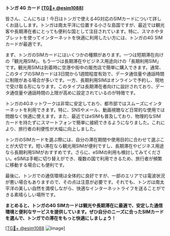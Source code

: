 **トンガ 4G カード [[TG💪+ @esim1088](https://t.me/s/esim1088)]**

皆さん、こんにちは！今日はトンガで使える4G対応のSIMカードについて詳しくお話しします。トンガは南太平洋に位置する小さな島国ですが、最近では観光客や長期滞在者にとっても便利な国として注目されています。特に、スマホやタブレットを使ってインターネットを快適に利用したい方には、トンガの4G SIMカードが最適です。

まず、トンガのSIMカードにはいくつかの種類があります。一つは短期滞在向けの「観光用SIM」、もう一つは長期滞在やビジネス用途向けの「長期利用SIM」です。観光用SIMは到着時に空港や街中の販売店で簡単に購入できます。通常、このタイプのSIMカードは3日間から1週間程度有効で、データ通信量や通話時間に制限がある場合が多いです。一方、長期利用SIMはオンラインで予約し、現地で受け取る形になります。このタイプは長期滞在者向けに設計されており、データ通信量や通話時間の上限が高めに設定されているのが特徴です。

トンガの4Gネットワークは非常に安定しており、都市部ではスムーズにインターネットを利用できます。特に、SNSやメール、動画視聴など日常的な使用では問題なく快適に使えます。また、最近ではeSIMも普及しており、物理的なSIMカードを持たずにスマートフォンで簡単に接続できるようになりました。これにより、旅行者の利便性が大幅に向上しました。

トンガのSIMカードを選ぶ際には、自分の滞在期間や使用目的に合わせて選ぶことが大切です。短い滞在なら観光用SIMが便利ですし、長期滞在やビジネス用途なら長期利用SIMがおすすめです。さらに、eSIMの利用も検討してみてください。eSIMは手軽に切り替えができ、複数の国で利用できるため、旅行者が頻繁に移動する場合にも便利です。

最後に、トンガでの通信環境は全体的に良好ですが、一部のエリアでは電波状況が悪い場合もありますので、その点は注意が必要です。それでも、トンガは南太平洋の美しい自然を満喫しながら、快適なインターネットライフを送ることができる素晴らしい場所です。

**まとめると、トンガの4G SIMカードは観光や長期滞在に最適で、安定した通信環境と便利なサービスを提供しています。ぜひ自分のニーズに合ったSIMカードを選んで、トンガでの滞在をもっと快適にしましょう！**

[[TG💪+ @esim1088](https://t.me/s/esim1088) ![Image](https://i.postimg.cc/Y0z9fWf4/image.png)]